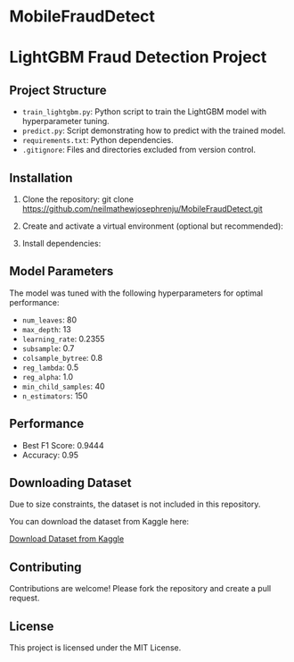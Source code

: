 # MobileFraudDetect


# LightGBM Fraud Detection Project

## Project Structure
- `train_lightgbm.py`: Python script to train the LightGBM model with hyperparameter tuning.
- `predict.py`: Script demonstrating how to predict with the trained model.
- `requirements.txt`: Python dependencies.
- `.gitignore`: Files and directories excluded from version control.

## Installation
1. Clone the repository: git clone https://github.com/neilmathewjosephrenju/MobileFraudDetect.git


2. Create and activate a virtual environment (optional but recommended):


3. Install dependencies:


## Model Parameters
The model was tuned with the following hyperparameters for optimal performance:
- `num_leaves`: 80
- `max_depth`: 13
- `learning_rate`: 0.2355
- `subsample`: 0.7
- `colsample_bytree`: 0.8
- `reg_lambda`: 0.5
- `reg_alpha`: 1.0
- `min_child_samples`: 40
- `n_estimators`: 150

## Performance
- Best F1 Score: 0.9444
- Accuracy: 0.95


## Downloading Dataset

Due to size constraints, the dataset is not included in this repository.

You can download the dataset from Kaggle here:

[Download Dataset from Kaggle]([https://www.kaggle.com/datasets/your-dataset-link](https://www.kaggle.com/datasets/ealaxi/paysim1))


## Contributing
Contributions are welcome! Please fork the repository and create a pull request.

## License
This project is licensed under the MIT License.
